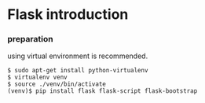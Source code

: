 # Flask introduction

### preparation

using virtual environment is recommended.

```
$ sudo apt-get install python-virtualenv
$ virtualenv venv
$ source ./venv/bin/activate
(venv)$ pip install flask flask-script flask-bootstrap
```
